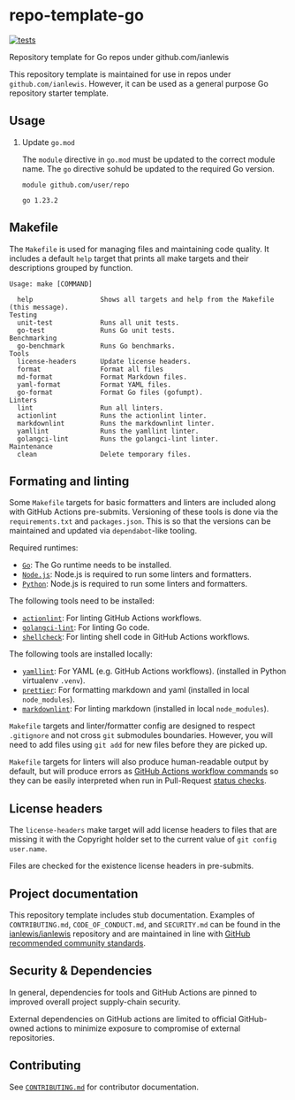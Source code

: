 # repo-template-go

[![tests](https://github.com/ianlewis/repo-template/actions/workflows/pre-submit.units.yml/badge.svg)](https://github.com/ianlewis/repo-template/actions/workflows/pre-submit.units.yml)

Repository template for Go repos under github.com/ianlewis

This repository template is maintained for use in repos under
`github.com/ianlewis`. However, it can be used as a general purpose Go
repository starter template.

## Usage

1. Update `go.mod`

   The `module` directive in `go.mod` must be updated to the correct module
   name. The `go` directive sohuld be updated to the required Go version.

   ```text
   module github.com/user/repo

   go 1.23.2
   ```

## Makefile

The `Makefile` is used for managing files and maintaining code quality. It
includes a default `help` target that prints all make targets and their
descriptions grouped by function.

```shell
Usage: make [COMMAND]

  help                 Shows all targets and help from the Makefile (this message).
Testing
  unit-test            Runs all unit tests.
  go-test              Runs Go unit tests.
Benchmarking
  go-benchmark         Runs Go benchmarks.
Tools
  license-headers      Update license headers.
  format               Format all files
  md-format            Format Markdown files.
  yaml-format          Format YAML files.
  go-format            Format Go files (gofumpt).
Linters
  lint                 Run all linters.
  actionlint           Runs the actionlint linter.
  markdownlint         Runs the markdownlint linter.
  yamllint             Runs the yamllint linter.
  golangci-lint        Runs the golangci-lint linter.
Maintenance
  clean                Delete temporary files.
```

## Formating and linting

Some `Makefile` targets for basic formatters and linters are included along
with GitHub Actions pre-submits. Versioning of these tools is done via the
`requirements.txt` and `packages.json`. This is so that the versions can be
maintained and updated via `dependabot`-like tooling.

Required runtimes:

- [`Go`]: The Go runtime needs to be installed.
- [`Node.js`]: Node.js is required to run some linters and formatters.
- [`Python`]: Node.js is required to run some linters and formatters.

The following tools need to be installed:

- [`actionlint`]: For linting GitHub Actions workflows.
- [`golangci-lint`]: For linting Go code.
- [`shellcheck`]: For linting shell code in GitHub Actions workflows.

The following tools are installed locally:

- [`yamllint`]: For YAML (e.g. GitHub Actions workflows). (installed in Python
  virtualenv `.venv`).
- [`prettier`]: For formatting markdown and yaml (installed in local
  `node_modules`).
- [`markdownlint`]: For linting markdown (installed in local `node_modules`).

`Makefile` targets and linter/formatter config are designed to respect
`.gitignore` and not cross `git` submodules boundaries. However, you will need
to add files using `git add` for new files before they are picked up.

`Makefile` targets for linters will also produce human-readable output by
default, but will produce errors as [GitHub Actions workflow
commands](https://docs.github.com/en/actions/writing-workflows/choosing-what-your-workflow-does/workflow-commands-for-github-actions)
so they can be easily interpreted when run in Pull-Request [status
checks](https://docs.github.com/en/pull-requests/collaborating-with-pull-requests/collaborating-on-repositories-with-code-quality-features/about-status-checks).

## License headers

The `license-headers` make target will add license headers to files that are
missing it with the Copyright holder set to the current value of `git config
user.name`.

Files are checked for the existence license headers in pre-submits.

## Project documentation

This repository template includes stub documentation. Examples of
`CONTRIBUTING.md`, `CODE_OF_CONDUCT.md`, and `SECURITY.md` can be found in the
[ianlewis/ianlewis](https://github.com/ianlewis/ianlewis) repository and are
maintained in line with [GitHub recommended community
standards](https://opensource.guide/).

## Security & Dependencies

In general, dependencies for tools and GitHub Actions are pinned to improved
overall project supply-chain security.

External dependencies on GitHub actions are limited to official GitHub-owned
actions to minimize exposure to compromise of external repositories.

## Contributing

See [`CONTRIBUTING.md`](./CONTRIBUTING.md) for contributor documentation.

[`Go`]: https://go.dev/
[`Node.js`]: https://nodejs.org/
[`Python`]: https://www.python.org/
[`actionlint`]: https://github.com/rhysd/actionlint
[`golangci-lint`]: https://github.com/golangci/golangci-lint
[`markdownlint`]: https://github.com/DavidAnson/markdownlint
[`prettier`]: https://prettier.io/
[`shellcheck`]: https://www.shellcheck.net/
[`yamllint`]: https://www.yamllint.com/
